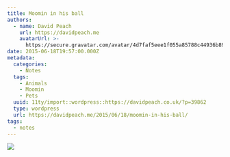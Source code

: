 ```yaml
---
title: Moomin in his ball
authors:
  - name: David Peach
    url: https://davidpeach.me
    avatarUrl: >-
      https://secure.gravatar.com/avatar/4d7faf5eee1f055a85788c44936b8995eaab6dfb004e7854ec747ccb272e91ee?s=96&d=mm&r=g
date: 2015-06-18T19:57:00.000Z
metadata:
  categories:
    - Notes
  tags:
    - Animals
    - Moomin
    - Pets
  uuid: 11ty/import::wordpress::https://davidpeach.co.uk/?p=39862
  type: wordpress
  url: https://davidpeach.me/2015/06/18/moomin-in-his-ball/
tags:
  - notes
---
```

[![](/assets/Moomin-in-his-ball-scaled-OxDryxXpK0Np.jpeg)](/assets/Moomin-in-his-ball-scaled-OxDryxXpK0Np.jpeg)